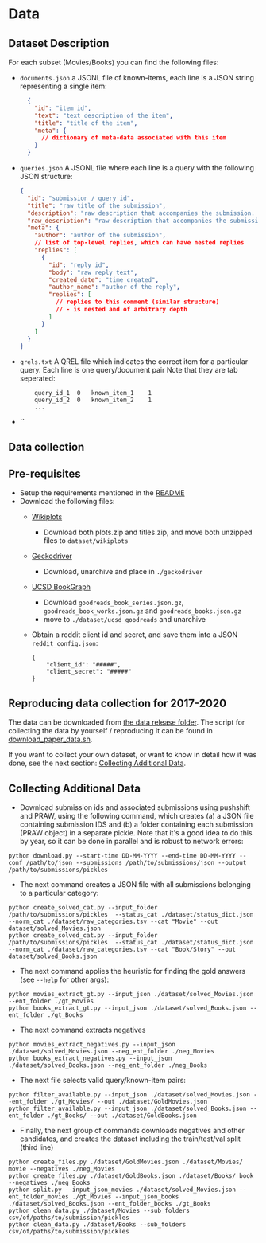 # Data




## Dataset Description

For each subset (Movies/Books) you can find the following files:

- `documents.json`  a JSONL file of known-items, each line is a JSON string representing a single item:
  ```json
    {
      "id": "item id",
      "text": "text description of the item",
      "title": "title of the item",
      "meta": {
        // dictionary of meta-data associated with this item
      }
    }
  ```
- `queries.json` A JSONL file where each line is a query with the following JSON structure:
    ```json
    {
      "id": "submission / query id",
      "title": "raw title of the submission",
      "description": "raw description that accompanies the submission. may slightly differ from the original description",
      "raw_description": "raw description that accompanies the submission ",
      "meta": {
        "author": "author of the submission",
        // list of top-level replies, which can have nested replies 
        "replies": [
          {
            "id": "reply id",
            "body": "raw reply text",
            "created_date": "time created",
            "author_name": "author of the reply",
            "replies": [
              // replies to this comment (similar structure) 
              // - is nested and of arbitrary depth 
            ]
          }
        ]
      }
    }
    ``` 
- `qrels.txt` A QREL file which indicates the correct item for a particular query. Each line is one query/document pair 
    Note that they are tab seperated:  
    ```
        query_id_1	0	known_item_1	1
        query_id_2	0	known_item_2	1
        ...        
    ``` 
- ``




 
## Data collection

## Pre-requisites

- Setup the requirements mentioned in the [README](README.md)
- Download the following files: 
    - [Wikiplots](https://github.com/markriedl/WikiPlots)
        - Download both plots.zip and titles.zip, and move both unzipped files to `dataset/wikiplots`
    - [Geckodriver](https://github.com/mozilla/geckodriver/releases)
        - Download, unarchive and place in `./geckodriver`
    - [UCSD BookGraph](https://sites.google.com/eng.ucsd.edu/ucsdbookgraph/home)
        - Download `goodreads_book_series.json.gz`, `goodreads_book_works.json.gz` and `goodreads_books.json.gz`
        - move to `./dataset/ucsd_goodreads` and unarchive
  - Obtain a reddit client id and secret, and save them into a JSON `reddit_config.json`:

        {
            "client_id": "#####",
            "client_secret": "#####"
        }
        
        
## Reproducing data collection for 2017-2020

The data can be downloaded from [the data release folder](./data_release/). The script for collecting the data by yourself / reproducing it can be found in [download_paper_data.sh](download_paper_data.sh). 

If you want to collect your own dataset, or want to know in detail how it 
was done, see the next section: [Collecting Additional Data](#collecting-additional-data).   



## Collecting Additional Data

- Download submission ids and associated submissions using pushshift and PRAW, using the following command, which creates (a) a JSON file containing submission IDS and (b) a folder containing each submission (PRAW object) in a separate pickle. Note that it's a good idea to do this by year, so it can be done in parallel and is robust to network errors:
```
python download.py --start-time DD-MM-YYYY --end-time DD-MM-YYYY --conf /path/to/json --submissions /path/to/submissions/json --output /path/to/submissions/pickles 
```

-  The next command creates a JSON file with all submissions belonging to a particular category:

```
python create_solved_cat.py --input_folder /path/to/submissions/pickles  --status_cat ./dataset/status_dict.json --norm_cat ./dataset/raw_categories.tsv --cat "Movie" --out dataset/solved_Movies.json
python create_solved_cat.py --input_folder /path/to/submissions/pickles  --status_cat ./dataset/status_dict.json --norm_cat ./dataset/raw_categories.tsv --cat "Book/Story" --out dataset/solved_Books.json
```
- The next command applies the heuristic for finding the gold answers (see `--help` for other args):
```
python movies_extract_gt.py --input_json ./dataset/solved_Movies.json --ent_folder ./gt_Movies
python books_extract_gt.py --input_json ./dataset/solved_Books.json --ent_folder ./gt_Books
```
- The next command extracts negatives
```
python movies_extract_negatives.py --input_json ./dataset/solved_Movies.json --neg_ent_folder ./neg_Movies
python books_extract_negatives.py --input_json ./dataset/solved_Books.json --neg_ent_folder ./neg_Books
```
- The next file selects valid query/known-item pairs:
```
python filter_available.py --input_json ./dataset/solved_Movies.json --ent_folder ./gt_Movies/ --out ./dataset/GoldMovies.json
python filter_available.py --input_json ./dataset/solved_Books.json --ent_folder ./gt_Books/ --out ./dataset/GoldBooks.json
``` 
- Finally, the next group of commands downloads negatives and other candidates, and creates the dataset including the train/test/val split (third line)
```
python create_files.py ./dataset/GoldMovies.json ./dataset/Movies/ movie --negatives ./neg_Movies
python create_files.py ./dataset/GoldBooks.json ./dataset/Books/ book --negatives ./neg_Books
python split.py --input_json_movies ./dataset/solved_Movies.json --ent_folder_movies ./gt_Movies --input_json_books ./dataset/solved_Books.json --ent_folder_books ./gt_Books
python clean_data.py ./dataset/Movies --sub_folders csv/of/paths/to/submission/pickles
python clean_data.py ./dataset/Books --sub_folders csv/of/paths/to/submission/pickles
```
